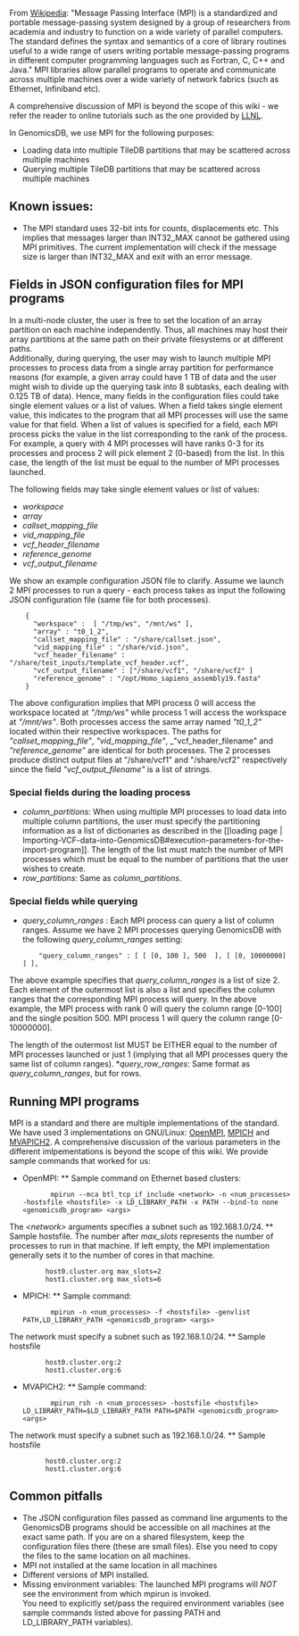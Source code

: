 From [Wikipedia](https://en.wikipedia.org/wiki/Message_Passing_Interface): "Message Passing Interface (MPI) is a 
standardized and portable message-passing system designed by a group of researchers from academia and industry to 
function on a wide variety of parallel computers. The standard defines the syntax and semantics of a core of library 
routines useful to a wide range of users writing portable message-passing programs in different computer programming 
languages such as Fortran, C, C++ and Java." MPI libraries allow parallel programs to operate and communicate across 
multiple machines over a wide variety of network fabrics (such as Ethernet, Infiniband etc).

A comprehensive discussion of MPI is beyond the scope of this wiki - we refer the reader to online tutorials such as the 
one provided by [LLNL](https://computing.llnl.gov/tutorials/mpi/).

In GenomicsDB, we use MPI for the following purposes:
* Loading data into multiple TileDB partitions that may be scattered across multiple machines
* Querying multiple TileDB partitions that may be scattered across multiple machines

## Known issues:
* The MPI standard uses 32-bit ints for counts, displacements etc. This implies that messages larger than INT32_MAX cannot be gathered using MPI primitives. The current implementation will check if the message size is larger than INT32_MAX and exit with an error message.

## Fields in JSON configuration files for MPI programs
In a multi-node cluster, the user is free to set the location of an array partition on each machine independently.  Thus, all 
machines may host their array partitions at the same path on their private filesystems or at different paths.  
Additionally, during querying, the user may wish to launch multiple MPI processes to process data from a single array 
partition for performance reasons (for example, a given array could have 1 TB of data and the user might wish to divide 
up the querying task into 8 subtasks, each dealing with 0.125 TB of data). Hence, many fields in the configuration files
could take single element values or a list of values. When a field takes single element value, this indicates to the 
program that all MPI processes will use the same value for that field. When a list of values is specified for a field, 
each MPI process picks the value in the list corresponding to the rank of the process. For example, a query with 4 MPI 
processes will have ranks 0-3 for its processes and process 2 will pick element 2 (0-based) from the list. In this case, 
the length of the list must be equal to the number of MPI processes launched.

The following fields may take single element values or list of values:
* _workspace_
* _array_
* _callset_mapping_file_
* _vid_mapping_file_
* _vcf_header_filename_
* _reference_genome_
* _vcf_output_filename_

We show an example configuration JSON file to clarify. Assume we launch 2 MPI processes to run a query - each process 
takes as input the following JSON configuration file (same file for both processes).

        {
          "workspace" :  [ "/tmp/ws", "/mnt/ws" ],
          "array" : "t0_1_2",
          "callset_mapping_file" : "/share/callset.json",
          "vid_mapping_file" : "/share/vid.json",
          "vcf_header_filename" : "/share/test_inputs/template_vcf_header.vcf",
          "vcf_output_filename" : ["/share/vcf1", "/share/vcf2" ]
          "reference_genome" : "/opt/Homo_sapiens_assembly19.fasta"
        }

The above configuration implies that MPI process 0 will access the workspace located at _"/tmp/ws"_ while process 1 will 
access the workspace at _"/mnt/ws"_. Both processes access the same array named _"t0_1_2"_ located within their 
respective workspaces. The paths for _"callset_mapping_file"_, _"vid_mapping_file"_,  _"vcf_header_filename" and
_"reference_genome"_ are identical for both processes. The 2 processes produce distinct output files at "/share/vcf1" 
and "/share/vcf2" respectively since the field _"vcf_output_filename"_ is a list of strings.

### Special fields during the loading process
* _column_partitions_: When using multiple MPI processes to load data into multiple column partitions, the user must 
specify the partitioning information as a list of dictionaries as described in the [[loading page | 
Importing-VCF-data-into-GenomicsDB#execution-parameters-for-the-import-program]]. The length of the list must match the 
number of MPI processes which must be equal to the number of partitions that the user wishes to create.
* _row_partitions_: Same as _column_partitions_.

### Special fields while querying
* _query_column_ranges_ : Each MPI process can query a list of column ranges. Assume we have 2 MPI processes querying 
GenomicsDB with the following _query_column_ranges_ setting:

          "query_column_ranges" : [ [ [0, 100 ], 500  ], [ [0, 10000000] ] ],

The above example specifies that _query_column_ranges_ is a list of size 2. Each element of the outermost list is also a 
list and specifies the column ranges that the corresponding MPI process will query. In the above example, the MPI 
process with rank 0 will query the column range \[0-100\] and the single position 500. MPI process 1 will query the 
column range \[0-10000000\].

The length of the outermost list MUST be EITHER equal to the number of MPI processes launched or just 1 (implying that 
all MPI processes query the same list of column ranges).
*_query_row_ranges_:  Same format as _query_column_ranges_, but for rows.

## Running MPI programs
MPI is a standard and there are multiple implementations of the standard. We have used 3 implementations on GNU/Linux: 
[OpenMPI](https://www.open-mpi.org/), [MPICH](https://www.mpich.org/) and 
[MVAPICH2](http://mvapich.cse.ohio-state.edu/). A comprehensive discussion of the various parameters in the different 
imlpementations is beyond the scope of this wiki. We provide sample commands that worked for us:

* OpenMPI:
** Sample command on Ethernet based clusters:

             mpirun --mca btl_tcp_if_include <network> -n <num_processes> -hostsfile <hostsfile> -x LD_LIBRARY_PATH -x PATH --bind-to none <genomicsdb_program> <args>

The _\<network\>_ arguments specifies a subnet such as 192.168.1.0/24.
** Sample hostsfile. The number after _max_slots_ represents the number of processes to run in that machine. If left 
empty, the MPI implementation generally sets it to the number of cores in that machine.

             host0.cluster.org max_slots=2
             host1.cluster.org max_slots=6

* MPICH:
** Sample command:

             mpirun -n <num_processes> -f <hostsfile> -genvlist PATH,LD_LIBRARY_PATH <genomicsdb_program> <args>

The network must specify a subnet such as 192.168.1.0/24.
** Sample hostsfile

             host0.cluster.org:2
             host1.cluster.org:6

* MVAPICH2:
** Sample command:

             mpirun_rsh -n <num_processes> -hostsfile <hostsfile> LD_LIBRARY_PATH=$LD_LIBRARY_PATH PATH=$PATH <genomicsdb_program> <args>

The network must specify a subnet such as 192.168.1.0/24.
** Sample hostsfile

             host0.cluster.org:2
             host1.cluster.org:6

## Common pitfalls
* The JSON configuration files passed as command line arguments to the GenomicsDB programs should be accessible on all 
machines at the exact same path. If you are on a shared filesystem, keep the configuration files there (these are small 
files). Else you need to copy the files to the same location on all machines.
* MPI not installed at the same location in all machines
* Different versions of MPI installed.
* Missing environment variables: The launched MPI programs will *NOT* see the environment from which mpirun is invoked.  
You need to explicitly set/pass the required environment variables (see sample commands listed above for passing PATH 
and LD_LIBRARY_PATH variables).
